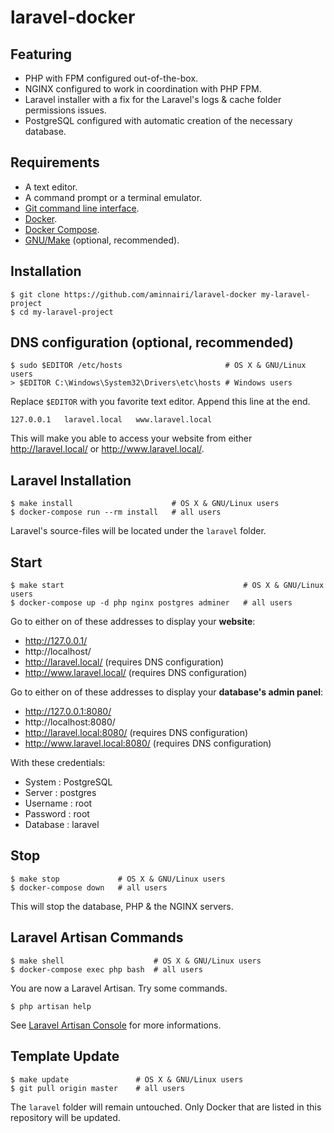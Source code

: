 # laravel-docker

## Featuring

- PHP with FPM configured out-of-the-box.
- NGINX configured to work in coordination with PHP FPM.
- Laravel installer with a fix for the Laravel's logs & cache folder permissions issues.
- PostgreSQL configured with automatic creation of the necessary database.

## Requirements

- A text editor.
- A command prompt or a terminal emulator.
- [Git command line interface](https://git-scm.com/).
- [Docker](https://www.docker.com/).
- [Docker Compose](https://docs.docker.com/compose/).
- [GNU/Make](https://www.gnu.org/software/make/) (optional, recommended).

## Installation

```console
$ git clone https://github.com/aminnairi/laravel-docker my-laravel-project
$ cd my-laravel-project
```

## DNS configuration (optional, recommended)

```console
$ sudo $EDITOR /etc/hosts                       # OS X & GNU/Linux users
> $EDITOR C:\Windows\System32\Drivers\etc\hosts # Windows users
```

Replace `$EDITOR` with you favorite text editor. Append this line at the end.

```
127.0.0.1   laravel.local   www.laravel.local
```

This will make you able to access your website from either http://laravel.local/ or http://www.laravel.local/.

## Laravel Installation

```console
$ make install                      # OS X & GNU/Linux users
$ docker-compose run --rm install   # all users
```

Laravel's source-files will be located under the `laravel` folder.

## Start

```console
$ make start                                        # OS X & GNU/Linux users
$ docker-compose up -d php nginx postgres adminer   # all users
```

Go to either on of these addresses to display your **website**:
- http://127.0.0.1/
- http://localhost/
- http://laravel.local/             (requires DNS configuration)
- http://www.laravel.local/         (requires DNS configuration)

Go to either on of these addresses to display your **database's admin panel**:
- http://127.0.0.1:8080/
- http://localhost:8080/
- http://laravel.local:8080/        (requires DNS configuration)
- http://www.laravel.local:8080/    (requires DNS configuration)

With these credentials:
- System    : PostgreSQL
- Server    : postgres
- Username  : root
- Password  : root
- Database  : laravel

## Stop

```console
$ make stop             # OS X & GNU/Linux users
$ docker-compose down   # all users
```

This will stop the database, PHP & the NGINX servers.

## Laravel Artisan Commands

```console
$ make shell                    # OS X & GNU/Linux users
$ docker-compose exec php bash  # all users
```

You are now a Laravel Artisan. Try some commands.

```console
$ php artisan help
```

See [Laravel Artisan Console](https://laravel.com/docs/master/artisan) for more informations.

## Template Update

```console
$ make update               # OS X & GNU/Linux users
$ git pull origin master    # all users
```

The `laravel` folder will remain untouched. Only Docker that are listed in this repository will be updated.